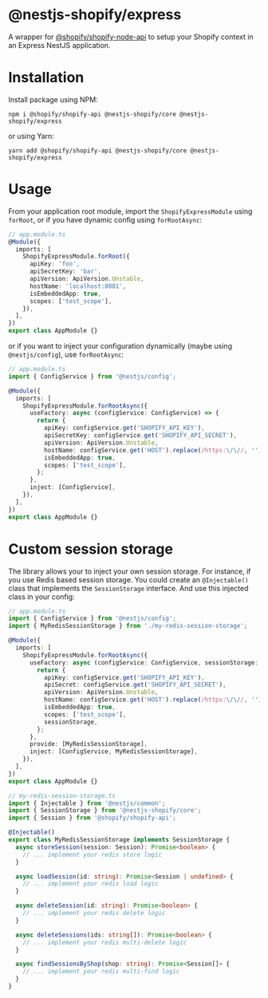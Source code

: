 # @nestjs-shopify/express

A wrapper for [@shopify/shopify-node-api](https://github.com/Shopify/shopify-node-api) to setup your Shopify context in an Express NestJS application.

# Installation

Install package using NPM:

```
npm i @shopify/shopify-api @nestjs-shopify/core @nestjs-shopify/express
```

or using Yarn:

```
yarn add @shopify/shopify-api @nestjs-shopify/core @nestjs-shopify/express
```

# Usage

From your application root module, import the `ShopifyExpressModule` using `forRoot`, or if you have dynamic config using `forRootAsync`:

```ts
// app.module.ts
@Module({
  imports: [
    ShopifyExpressModule.forRoot({
      apiKey: 'foo',
      apiSecretKey: 'bar',
      apiVersion: ApiVersion.Unstable,
      hostName: 'localhost:8081',
      isEmbeddedApp: true,
      scopes: ['test_scope'],
    }),
  ],
})
export class AppModule {}
```

or if you want to inject your configuration dynamically (maybe using `@nestjs/config`), use `forRootAsync`:

```ts
// app.module.ts
import { ConfigService } from '@nestjs/config';

@Module({
  imports: [
    ShopifyExpressModule.forRootAsync({
      useFactory: async (configService: ConfigService) => {
        return {
          apiKey: configService.get('SHOPIFY_API_KEY'),
          apiSecretKey: configService.get('SHOPIFY_API_SECRET'),
          apiVersion: ApiVersion.Unstable,
          hostName: configService.get('HOST').replace(/https:\/\//, ''),
          isEmbeddedApp: true,
          scopes: ['test_scope'],
        };
      },
      inject: [ConfigService],
    }),
  ],
})
export class AppModule {}
```

# Custom session storage

The library allows your to inject your own session storage. For instance, if you use Redis based session storage. You could create an `@Injectable()` class that implements the `SessionStorage` interface. And use this injected class in your config:

```ts
// app.module.ts
import { ConfigService } from '@nestjs/config';
import { MyRedisSessionStorage } from './my-redis-session-storage';

@Module({
  imports: [
    ShopifyExpressModule.forRootAsync({
      useFactory: async (configService: ConfigService, sessionStorage: MyRedisSessionStorage) => {
        return {
          apiKey: configService.get('SHOPIFY_API_KEY'),
          apiSecret: configService.get('SHOPIFY_API_SECRET'),
          apiVersion: ApiVersion.Unstable,
          hostName: configService.get('HOST').replace(/https:\/\//, ''),
          isEmbeddedApp: true,
          scopes: ['test_scope'],
          sessionStorage,
        };
      },
      provide: [MyRedisSessionStorage],
      inject: [ConfigService, MyRedisSessionStorage],
    }),
  ],
})
export class AppModule {}
```

```ts
// my-redis-session-storage.ts
import { Injectable } from '@nestjs/common';
import { SessionStorage } from '@nestjs-shopify/core';
import { Session } from '@shopify/shopify-api';

@Injectable()
export class MyRedisSessionStorage implements SessionStorage {
  async storeSession(session: Session): Promise<boolean> {
    // ... implement your redis store logic
  }

  async loadSession(id: string): Promise<Session | undefined> {
    // ... implement your redis load logic
  }

  async deleteSession(id: string): Promise<boolean> {
    // ... implement your redis delete logic
  }

  async deleteSessions(ids: string[]): Promise<boolean> {
    // ... implement your redis multi-delete logic
  }

  async findSessionsByShop(shop: string): Promise<Session[]> {
    // ... implement your redis multi-find logic
  }
}
```

